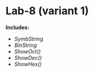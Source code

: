# Lab-8 (variant 1)
<b>Includes:</b>
- <i>SymbString</i>
- <i>BinString</i>
- <i>ShowOct()</i>
- <i>ShowDec()</i>
- <i>ShowHex()</i>
